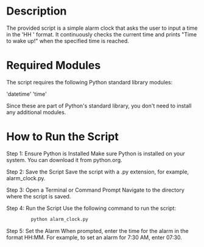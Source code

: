 # Description
The provided script is a simple alarm clock that asks the user to input a time in the 'HH
' format. It continuously checks the current time and prints "Time to wake up!" when the specified time is reached.

# Required Modules
The script requires the following Python standard library modules:

   'datetime'
    'time'

Since these are part of Python's standard library, you don't need to install any additional modules.

# How to Run the Script
Step 1: Ensure Python is Installed
Make sure Python is installed on your system. You can download it from python.org.

Step 2: Save the Script
Save the script with a .py extension, for example, alarm_clock.py.

Step 3: Open a Terminal or Command Prompt
Navigate to the directory where the script is saved.

Step 4: Run the Script
Use the following command to run the script:
```bash 
         python alarm_clock.py
```
Step 5: Set the Alarm
When prompted, enter the time for the alarm in the format HH:MM. For example, to set an alarm for 7:30 AM, enter 07:30.